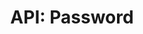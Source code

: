 ---
comment: "/**\n * A stored password\n *\n * @memberof HashBrown.Server.Models\n */"
meta:
    range:
        - 218
        - 343
    filename: User.js
    lineno: 13
    columnno: 0
    path: /home/mrzapp/Development/Web/hashbrown-cms/src/Server/Models
    code:
        id: astnode100078255
        name: Password
        type: ClassDeclaration
        paramnames: []
classdesc: 'A stored password'
memberof: HashBrown.Server.Models
name: Password
longname: HashBrown.Server.Models.Password
kind: class
scope: static
methods: []
shortname: Password
layout: docPage
permalink: /docs/hashbrown/server/models/password/
title: 'API: Password'
description: 'A stored password'

---
